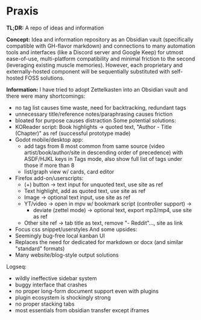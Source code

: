 # Praxis

**TL;DR:** A repo of ideas and information

**Concept:** Idea and information repository as an Obsidian vault (specifically compatible with GH-flavor markdown) and connections to many automation tools and interfaces (like a Discord server and Google Keep) for utmost ease-of-use, multi-platform compatibility and minimal friction to the second (leveraging existing muscle memories). However, each proprietary and externally-hosted component will be sequentially substituted with self-hosted FOSS solutions.

**Information:** I have tried to adopt Zettelkasten into an Obsidian vault and there were many shortcomings:
- no tag list causes time waste, need for backtracking, redundant tags
- unnecessary title/reference notes/paraphrasing causes friction
- bloated for purpose causes distraction
Some potential solutions:
- KOReader script: Book highlights -> quoted text, "Author - Title (Chapter)" as ref (successful prototype made)
- Godot mobile/desktop app:
	- add tags from 8 most common from same source (video artist/book/author/site in descending order of precedence) with ASDF/HJKL keys in Tags mode, also show full list of tags under those if more than 8
	- list/graph view w/ cards, card editor
- Firefox add-on/userscripts:
	- (+) button -> text input for unquoted text, use site as ref
	- Text highlight, add as quoted text, use site as ref
	- Image -> optional text input, use site as ref
	- YT/video -> open in mpv w/ bookmark script (controller support) ->
		- deviate (zettel mode) -> optional text, export mp3/mp4, use site as ref
	- Other site ref -> tab title as text, remove "- Reddit"..., site as link
- Focus css snippet/userstyles
And some upsides:
- Seemingly bug-free local kanban UI
- Replaces the need for dedicated for markdown or docx (and similar "standard" formats)
- Many website/blog-style output solutions

Logseq:
- wildly ineffective sidebar system
- buggy interface that crashes
- no proper long-form document support even with plugins
- plugin ecosystem is shockingly strong
- no proper stacking tabs
- most essentials from obsidian transfer except iframes